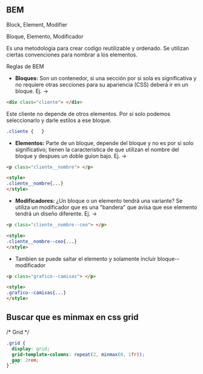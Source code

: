 ## BEM
Block, Element, Modifier

Bloque, Elemento, Modificador

Es una metodologia para crear codigo reutilizable y ordenado.
Se utilizan ciertas convenciones para nombrar a los elementos.

Reglas de BEM

- **Bloques:** Son un contenedor, si una sección por si sola es significativa y no requiere otras secciones para su apariencia (CSS) deberá ir en un bloque.
Ej. -> 
```html
<div class="cliente"> </div>
```
Este cliente no depende de otros elementos. Por si solo podemos seleccionarlo y darle estilos a ese bloque.
```css
.cliente {   }
```

- **Elementos:** Parte de un bloque, depende del bloque y no es por si solo significativo; tienen la caracteristica de que utilizan el nombre del bloque y despues un doble guion bajo.
Ej. ->
```html
<p class="cliente__nombre"> </p>

<style>
.cliente__nombre{...}
</style> 
```

- **Modificadores:** ¿Un bloque o un elemento tendrá una variante? Se utiliza un modificador que es una "bandera" que avisa que ese elemento tendrá un diseño diferente.
Ej. ->
```html
<p class="cliente__nombre--ceo"> </p>

<style>
.cliente__nombre--ceo{...}
</style> 
```

- Tambien se puede saltar el elemento y solamente incluir bloque--modificador
```html
<p class="grafico--camisas"> </p>

<style>
.grafico--camisas{...}
</style> 
```

## Buscar que es minmax en css grid
/* Grid */
```css
.grid {
  display: grid;
  grid-template-columns: repeat(2, minmax(0, 1fr));
  gap: 2rem;
}```
